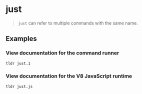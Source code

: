 # just

> `just` can refer to multiple commands with the same name.

## Examples

### View documentation for the command runner

```bash
tldr just.1
```

### View documentation for the V8 JavaScript runtime

```bash
tldr just.js
```
